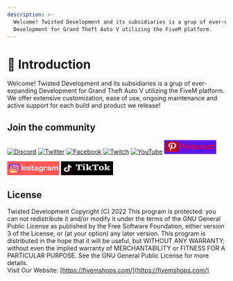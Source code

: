 ```yaml
---
description: >-
  Welcome! Twisted Development and its subsidiaries is a grup of ever-expanding
  Development for Grand Theft Auto V utilizing the FiveM platform.
---
```


# 👋 Introduction



Welcome! Twisted Development and its subsidiaries is a grup of ever-expanding Development for Grand Theft Auto V utilizing the FiveM platform. We offer extensive customization, ease of use, ongoing maintenance and active support for each build and product we release!

## Join the community

[![Discord](https://img.shields.io/badge/Discord-%237289DA.svg?style=for-the-badge\&logo=discord\&logoColor=white)](https://discord.com/invite/ep8BJVa8g8) [![Twitter](https://img.shields.io/badge/Twitter-%231DA1F2.svg?style=for-the-badge\&logo=Twitter\&logoColor=white)](https://twitter.com/TwistedDevelop6) [![Facebook](https://img.shields.io/badge/Facebook-%231877F2.svg?style=for-the-badge\&logo=Facebook\&logoColor=white)](https://www.facebook.com/profile.php?id=100086499195173) [![Twitch](https://img.shields.io/badge/Twitch-%239146FF.svg?style=for-the-badge\&logo=Twitch\&logoColor=white)](https://www.twitch.tv/bs1797) [![YouTube](https://img.shields.io/badge/YouTube-%23FF0000.svg?style=for-the-badge\&logo=YouTube\&logoColor=white)](https://www.youtube.com/channel/UCLmbv1M2hofH2ohFHdwzzrQ) [![Guilded](<.gitbook/assets/Add a heading(4)(1).png>)](https://www.pinterest.com/twisteddevelopmentllc/)

&#x20;[![Facebook](<.gitbook/assets/Add a heading(2)(1).png>)](https://www.instagram.com/twisteddevelopmentllc/) [![YouTube](<.gitbook/assets/Add a heading(1).png>)](https://www.tiktok.com/@twisteddevelopment)

## License

Twisted Development Copyright (C) 2022 This program is protected: you can not redistribute it and/or modify it under the terms of the GNU General Public License as published by the Free Software Foundation, either version 3 of the License, or (at your option) any later version. This program is distributed in the hope that it will be useful, but WITHOUT ANY WARRANTY; without even the implied warranty of MERCHANTABILITY or FITNESS FOR A PARTICULAR PURPOSE. See the GNU General Public License for more details.\
Visit Our Website: [https://fivemshops.com/](https://fivemshops.com/)
